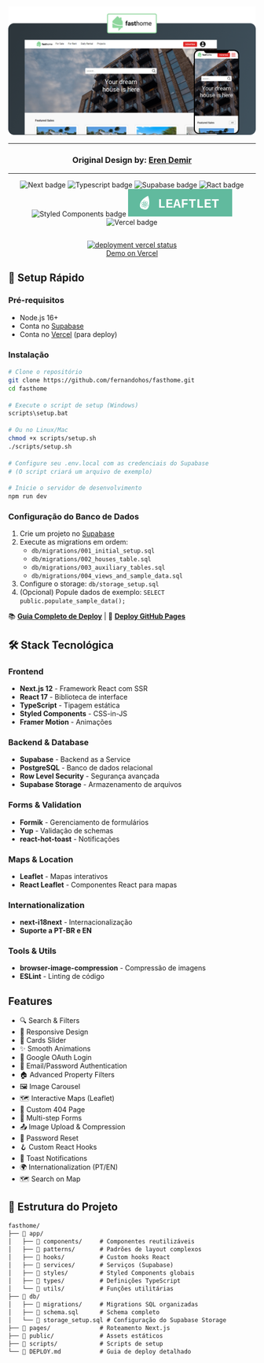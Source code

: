 <div align="center">
  <img src="https://github.com/fernandohos/fasthome/blob/main/.github/fasthome-banner.png" alt="fasthome banner" />
</div>

  ***

<h3 align="center">Original Design by: <a href="https://www.figma.com/@erenvdmr">Eren Demir</a></h3>

  ***

<div display="flex" align="center">
  
  <img src="https://img.shields.io/badge/Next-black?style=for-the-badge&logo=next.js&logoColor=white" alt="Next badge" />
  
  <img src="https://img.shields.io/badge/typescript-%23007ACC.svg?style=for-the-badge&logo=typescript&logoColor=white" alt="Typescript badge" />

  <img src="https://img.shields.io/badge/Supabase-3ECF8E?style=for-the-badge&logo=supabase&logoColor=white" alt="Supabase badge" />

  <img src="https://img.shields.io/badge/react-%2320232a.svg?style=for-the-badge&logo=react&logoColor=%2361DAFB" alt="Ract badge" />

  <img src="https://img.shields.io/badge/styled--components-DB7093?style=for-the-badge&logo=styled-components&logoColor=white" alt="Styled Components badge" />
  
  <img src="https://github.com/fernandohos/fasthome/blob/main/.github/leaflet-badge.svg" alt="Leaflet badge" />
  
  <img src="https://img.shields.io/badge/vercel-%23000000.svg?style=for-the-badge&logo=vercel&logoColor=white" alt="Vercel badge" />

  ##
  <a href="https://fasthome.ml">
    <img src="https://therealsujitk-vercel-badge.vercel.app/?app=fasthome&style=for-the-badge" alt="deployment vercel status" />
    <br />
    Demo on Vercel
  </a>
  
</div>

## 🚀 Setup Rápido

### Pré-requisitos
- Node.js 16+
- Conta no [Supabase](https://supabase.com)
- Conta no [Vercel](https://vercel.com) (para deploy)

### Instalação

```bash
# Clone o repositório
git clone https://github.com/fernandohos/fasthome.git
cd fasthome

# Execute o script de setup (Windows)
scripts\setup.bat

# Ou no Linux/Mac
chmod +x scripts/setup.sh
./scripts/setup.sh

# Configure seu .env.local com as credenciais do Supabase
# (O script criará um arquivo de exemplo)

# Inicie o servidor de desenvolvimento
npm run dev
```

### Configuração do Banco de Dados

1. Crie um projeto no [Supabase](https://supabase.com/dashboard)
2. Execute as migrations em ordem:
   - `db/migrations/001_initial_setup.sql`
   - `db/migrations/002_houses_table.sql` 
   - `db/migrations/003_auxiliary_tables.sql`
   - `db/migrations/004_views_and_sample_data.sql`
3. Configure o storage: `db/storage_setup.sql`
4. (Opcional) Popule dados de exemplo: `SELECT public.populate_sample_data();`

📚 **[Guia Completo de Deploy](./DEPLOY.md)** | 📄 **[Deploy GitHub Pages](./GITHUB_PAGES.md)**

<h2>🛠️ Stack Tecnológica</h2>

### Frontend
- **Next.js 12** - Framework React com SSR
- **React 17** - Biblioteca de interface
- **TypeScript** - Tipagem estática
- **Styled Components** - CSS-in-JS
- **Framer Motion** - Animações

### Backend & Database
- **Supabase** - Backend as a Service
- **PostgreSQL** - Banco de dados relacional
- **Row Level Security** - Segurança avançada
- **Supabase Storage** - Armazenamento de arquivos

### Forms & Validation
- **Formik** - Gerenciamento de formulários
- **Yup** - Validação de schemas
- **react-hot-toast** - Notificações

### Maps & Location
- **Leaflet** - Mapas interativos
- **React Leaflet** - Componentes React para mapas

### Internationalization
- **next-i18next** - Internacionalização
- **Suporte a PT-BR e EN**

### Tools & Utils
- **browser-image-compression** - Compressão de imagens
- **ESLint** - Linting de código

<h2>Features</h2>

<ul>
  <li>🔍 Search & Filters</li>
  <li>📱 Responsive Design</li>
  <li>🎠 Cards Slider</li>
  <li>✨ Smooth Animations</li>
  <li>🔐 Google OAuth Login</li>
  <li>📧 Email/Password Authentication</li>
  <li>🏠 Advanced Property Filters</li>
  <li>🖼️ Image Carousel</li>
  <li>🗺️ Interactive Maps (Leaflet)</li>
  <li>📄 Custom 404 Page</li>
  <li>📝 Multi-step Forms</li>
  <li>📤 Image Upload & Compression</li>
  <li>🔄 Password Reset</li>
  <li>🪝 Custom React Hooks</li>
  <li>🍞 Toast Notifications</li>
  <li>🌍 Internationalization (PT/EN)</li>
  <li>🗺️ Search on Map</li>
</ul>

## 📁 Estrutura do Projeto

```
fasthome/
├── 📁 app/
│   ├── 📁 components/     # Componentes reutilizáveis
│   ├── 📁 patterns/       # Padrões de layout complexos
│   ├── 📁 hooks/          # Custom hooks React
│   ├── 📁 services/       # Serviços (Supabase)
│   ├── 📁 styles/         # Styled Components globais
│   ├── 📁 types/          # Definições TypeScript
│   └── 📁 utils/          # Funções utilitárias
├── 📁 db/
│   ├── 📁 migrations/     # Migrations SQL organizadas
│   ├── 📄 schema.sql      # Schema completo
│   └── 📄 storage_setup.sql # Configuração do Supabase Storage
├── 📁 pages/              # Roteamento Next.js
├── 📁 public/             # Assets estáticos
├── 📁 scripts/            # Scripts de setup
└── 📄 DEPLOY.md           # Guia de deploy detalhado
```
